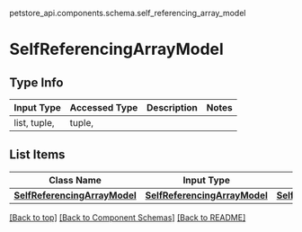 <a name="top"></a>
petstore_api.components.schema.self_referencing_array_model
# SelfReferencingArrayModel

## Type Info
Input Type | Accessed Type | Description | Notes
------------ | ------------- | ------------- | -------------
list, tuple,  | tuple,  |  |

## List Items
Class Name | Input Type | Accessed Type | Description | Notes
------------- | ------------- | ------------- | ------------- | -------------
[**SelfReferencingArrayModel**](#SelfReferencingArrayModel) | [**SelfReferencingArrayModel**](#SelfReferencingArrayModel) | [**SelfReferencingArrayModel**](#SelfReferencingArrayModel) |  |

[[Back to top]](#top) [[Back to Component Schemas]](../../../README.md#Component-Schemas) [[Back to README]](../../../README.md)
